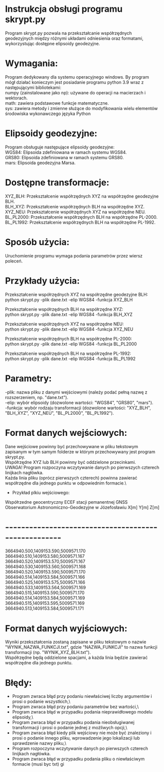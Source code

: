 # Instrukcja obsługi programu skrypt.py
Program skrypt.py pozwala na przekształcanie współrzędnych geodezyjnych między różnymi układami odniesienia oraz formatami, wykorzystując dostępne elipsoidy geodezyjne. 

# Wymagania:
Program dedykowany dla systemu operacyjnego windows. By program mógł działać konieczym jest posiadanie programu python 3.9 wraz z następującymi bibliotekami:\
numpy (zainstalowane jako np): używane do operacji na macierzach i wektorach.\
math: zawiera podstawowe funkcje matematyczne.\
sys: zawiera metody i zmienne służące do modyfikowania wielu elementów środowiska wykonawczego języka Python

# Elipsoidy geodezyjne:
Program obsługuje następujące elipsoidy geodezyjne:\
WGS84: Elipsoida zdefiniowana w ramach systemu WGS84.\
GRS80: Elipsoida zdefiniowana w ramach systemu GRS80.\
mars: Elipsoida geodezyjna Marsa.

# Dostępne transformacje:
XYZ_BLH: Przekształcenie współrzędnych XYZ na współrzędne geodezyjne BLH.\
BLH_XYZ: Przekształcenie współrzędnych BLH na współrzędne XYZ.\
XYZ_NEU: Przekształcenie współrzędnych XYZ na współrzędne NEU.\
BL_PL2000: Przekształcenie współrzędnych BLH na współrzędne PL-2000.\
BL_PL1992: Przekształcenie współrzędnych BLH na współrzędne PL-1992.

# Sposób użycia:
Uruchomienie programu wymaga podania parametrów przez wiersz poleceń.

# Przykłady użycia:

Przekształcenie współrzędnych XYZ na współrzędne geodezyjne BLH:\
python skrypt.py -plik dane.txt -elip WGS84 -funkcja XYZ_BLH

Przekształcenie współrzędnych BLH na współrzędne XYZ:\
python skrypt.py -plik dane.txt -elip WGS84 -funkcja BLH_XYZ

Przekształcenie współrzędnych XYZ na współrzędne NEU:\
python skrypt.py -plik dane.txt -elip WGS84 -funkcja XYZ_NEU

Przekształcenie współrzędnych BLH na współrzędne PL-2000:\
python skrypt.py -plik dane.txt -elip WGS84 -funkcja BL_PL2000

Przekształcenie współrzędnych BLH na współrzędne PL-1992:\
python skrypt.py -plik dane.txt -elip WGS84 -funkcja BL_PL1992

# Parametry:
-plik: nazwa pliku z danymi wejściowymi (należy podać pełną nazwę z rozszerzeniem, np. "dane.txt").\
-elip: wybór elipsoidy (dozwolone wartości: "WGS84", "GRS80", "mars").\
-funkcja: wybór rodzaju transformacji (dozwolone wartości: "XYZ_BLH", "BLH_XYZ", "XYZ_NEU", "BL_PL2000", "BL_PL1992").

# Format danych wejściowych:
Dane wejściowe powinny być przechowywane w pliku tekstowym zapisanym w tym samym folderze w którym przechowywany jest program skrypt.py.\
Współrzędne XYZ lub BLH powinny być oddzielone przecinkami.\
UWAGA! Program rozpoczyna wczytywanie danych  po pierwszych czterech linijkach nagłówka.\
Każda linia pliku (oprócz pierwszych czterech) powinna zawierać współrzędne dla jednego punktu w odpowiednim formacie.\

- Przykład plkiu wejściowego:

 Współrzedne geocentryczny ECEF stacji pemanentnej GNSS
Obserwatorium Astronomiczno-Geodezyjne w Józefosławiu
  X[m]         Y[m]        Z[m]
# ----------------------------------------------------
3664940.500,1409153.590,5009571.170
3664940.510,1409153.580,5009571.167
3664940.520,1409153.570,5009571.167
3664940.530,1409153.560,5009571.168
3664940.520,1409153.590,5009571.170
3664940.514,1409153.584,5009571.166
3664940.525,1409153.575,5009571.166
3664940.533,1409153.564,5009571.169
3664940.515,1409153.590,5009571.170
3664940.514,1409153.584,5009571.169
3664940.515,1409153.595,5009571.169
3664940.513,1409153.584,5009571.171


# Format danych wyjściowych:
Wyniki przekształcenia zostaną zapisane w pliku tekstowym o nazwie "WYNIK_NAZWA_FUNKCJI.txt", gdzie "NAZWA_FUNKCJI" to nazwa funkcji transformacji (np. "WYNIK_XYZ_BLH.txt").\
Współrzędne będą oddzielone spacjami, a każda linia będzie zawierać współrzędne dla jednego punktu.

# Błędy:
- Program zwraca błąd przy podaniu niewłaściwej liczby argumentów i prosi o podanie wszystkich,\
- Program zwraca błąd przy podaniu parametrów bez wartości,\
- Program zwraca błąd w przypadku podania nieprawidłowego modelu elipsoidy,\
- Program zwraca błąd w przypadku podania nieobsługiwanej transformacji i prosi o podanie jednej z możliwych opcji,\
- Program zwraca błąd kiedy plik wejściowy nie może być znaleziony i prosi o podanie innego pliku, wprowadzenie jego lokalizacji lub sprawdzenie nazwy pliku,\
- Program rozpoczyna wczytywanie danych  po pierwszych czterech linijkach nagłówka.
- Program zwraca błąd w przypadku podania pliku o niewłaściwym formacie (musi byc txt)
gi

